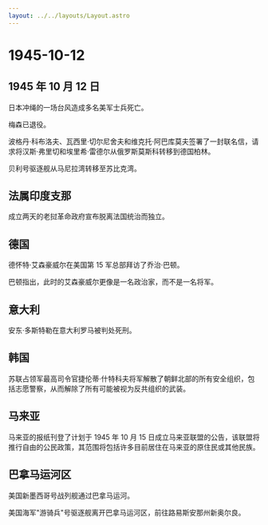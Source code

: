 ```yaml
---
layout: ../../layouts/Layout.astro
---
```


# 1945-10-12

## 1945 年 10 月 12 日

日本冲绳的一场台风造成多名美军士兵死亡。

梅森已退役。

波格丹·科布洛夫、瓦西里·切尔尼舍夫和维克托·阿巴库莫夫签署了一封联名信，请求将汉斯·弗里切和埃里希·雷德尔从俄罗斯莫斯科转移到德国柏林。

贝利号驱逐舰从马尼拉湾转移至苏比克湾。

## 法属印度支那

成立两天的老挝革命政府宣布脱离法国统治而独立。

## 德国

德怀特·艾森豪威尔在美国第 15 军总部拜访了乔治·巴顿。

巴顿指出，此时的艾森豪威尔更像是一名政治家，而不是一名将军。

## 意大利

安东·多斯特勒在意大利罗马被判处死刑。

## 韩国

苏联占领军最高司令官捷伦蒂·什特科夫将军解散了朝鲜北部的所有安全组织，包括志愿警察，从而解除了所有可能被视为反共组织的武装。

## 马来亚

马来亚的报纸刊登了计划于 1945 年 10 月 15
日成立马来亚联盟的公告，该联盟将推行自由的公民政策，其范围将包括许多目前居住在马来亚的原住民或其他民族。

## 巴拿马运河区

美国新墨西哥号战列舰通过巴拿马运河。

美国海军"游骑兵"号驱逐舰离开巴拿马运河区，前往路易斯安那州新奥尔良。